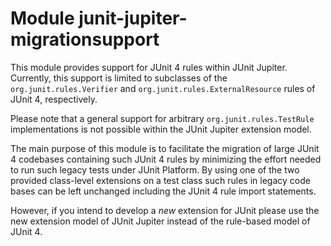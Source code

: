 # Module junit-jupiter-migrationsupport

This module provides support for JUnit 4 rules within JUnit Jupiter.
Currently, this support is limited to subclasses of the ```org.junit.rules.Verifier```
and ```org.junit.rules.ExternalResource``` rules of JUnit 4, respectively.

Please note that a general support for arbitrary ```org.junit.rules.TestRule```
implementations is not possible within the JUnit Jupiter extension model.

The main purpose of this module is to facilitate the migration of large
JUnit 4 codebases containing such JUnit 4 rules by minimizing the effort
needed to run such legacy tests under JUnit Platform.
By using one of the two provided class-level extensions on a test class
such rules in legacy code bases can be left unchanged
including the JUnit 4 rule import statements.

However, if you intend to develop a *new* extension for
JUnit please use the new extension model of JUnit Jupiter instead
of the rule-based model of JUnit 4.
